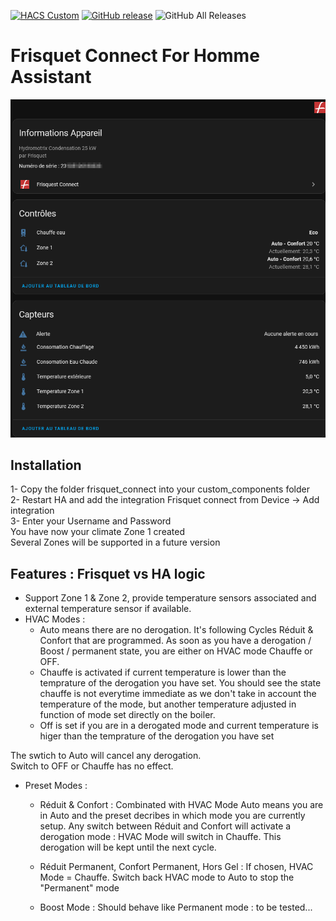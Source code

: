 [![HACS Custom][hacs_shield]][hacs]
[![GitHub release](https://img.shields.io/github/release/TheGui01/Frisquet-connect-for-home-assistant?include_prereleases=&sort=semver&color=blue)](https://github.com/TheGui01/Frisquet-connect-for-home-assistant/releases/)
![GitHub All Releases][downloads_total_shield]


[hacs_shield]: https://img.shields.io/static/v1.svg?label=HACS&message=Custom&style=popout&color=orange&labelColor=41bdf5&logo=HomeAssistantCommunityStore&logoColor=white
[hacs]: https://hacs.xyz/docs/faq/custom_repositories
[releases_shield]:https://img.shields.io/badge/dynamic/json?url=https%3A%2F%2Fraw.githubusercontent.com%2TheGui01%2FFrisquet-connect-for-home-assistant%2Fmain%2Fcustom_components%2Ffrisquet_connect%2Fmanifest.json&query=%24.version&label=relea
[downloads_total_shield]: https://img.shields.io/github/downloads/TheGui01/Frisquet-connect-for-home-assistant/total

# Frisquet Connect For Homme Assistant

![Screenshot](FrisquetDeviceSample.png)

## Installation

1- Copy the folder frisquet_connect into your custom_components folder<br>
2- Restart HA and add the integration Frisquet connect from Device -> Add integration<br>
3- Enter your Username and Password<br>
You have now your climate Zone 1 created<br>
Several Zones will be supported in a future version



## Features : Frisquet vs HA logic

- Support Zone 1 & Zone 2, provide temperature sensors associated and external temperature sensor if available.
- HVAC Modes :
    - Auto means there are no derogation. It's following Cycles Réduit & Confort that are programmed. As soon as you have a derogation / Boost / permanent state, you are either on HVAC mode Chauffe or OFF.<br>
    - Chauffe is activated if current temperature is lower than the temprature of the derogation you have set. You should see the state chauffe is not everytime immediate as we don't take in account the temperature of the mode, but another temperature adjusted in function of mode set directly on the boiler.<br>
    - Off is set if you are in a derogated mode and current temperature is higer than the temprature of the derogation you have set<br>

The swtich to Auto will cancel any derogation.<br>
Switch to OFF or Chauffe has no effect.<br>

- Preset Modes :
    - Réduit & Confort : Combinated with HVAC Mode Auto means you are in Auto and the preset decribes in which mode you are currently setup. Any switch between Réduit and Confort will activate a derogation mode : HVAC Mode will switch in Chauffe. This derogation will be kept until the next cycle.

    - Réduit Permanent, Confort Permanent, Hors Gel : If chosen, HVAC Mode = Chauffe. Switch back HVAC mode to Auto to stop the "Permanent" mode

    - Boost Mode : Should behave like Permanent mode : to be tested...


